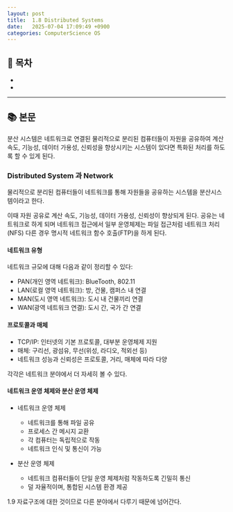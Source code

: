```yaml
---
layout: post
title:  1.8 Distributed Systems
date:   2025-07-04 17:09:49 +0900
categories: ComputerScience OS
---
```


<!--more-->

## 📂 목차
- []()
- []()
---

## 📚 본문

분산 시스템은 네트워크로 연결된 물리적으로 분리된 컴퓨터들이 자원을 공유하여 계산 속도, 기능성, 데이터 가용성, 신뢰성을  향상시키는 시스템이 있다면 특화된 처리를 하도록 할 수 있게 된다.

### Distributed System 과 Network

물리적으로 분리된 컴퓨터들이 네트워크를 통해 자원들을 공유하는 시스템을 분산시스템이라고 한다.

이때 자원 공유로 계산 속도, 기능성, 데이터 가용성, 신뢰성이 향상되게 된다. 공유는 네트워크로 하게 되며 네트워크 접근에서 일부 운영체제는 파일 접근처럼 네트워크 처리(NFS) 다른 경우 명시적 네트워크 함수 호출(FTP)을 하게 된다.

#### 네트워크 유형

네트워크 규모에 대해 다음과 같이 정리할 수 있다:

- PAN(개인 영역 네트워크): BlueTooth, 802.11
- LAN(로컬 영역 네트워크): 방, 건물, 캠퍼스 내 연결
- MAN(도시 영역 네트워크): 도시 내 건물끼리 연결
- WAN(광역 네트워크 연결): 도시 간, 국가 간 연결

#### 프로토콜과 매체

- TCP/IP: 인터넷의 기본 프로토콜, 대부분 운영체제 지원
- 매체: 구리선, 광섬유, 무선(위성, 라디오, 적외선 등)
- 네트워크 성능과 신뢰성은 프로토콜, 거리, 매체에 따라 다양

각각은 네트워크 분야에서 더 자세히 볼 수 있다.

#### 네트워크 운영 체제와 분산 운영 체제

- 네트워크 운영 체제
    - 네트워크를 통해 파일 공유
    - 프로세스 간 메시지 교환
    - 각 컴퓨터는 독립적으로 작동
    - 네트워크 인식 및 통신이 가능

- 분산 운영 체제
    - 네트워크 컴퓨터들이 단일 운영 체제처럼 작동하도록 긴밀히 통신
    - 덜 자율적이며, 통합된 시스템 환경 제공

1.9 자료구조에 대한 것이므로 다른 분야에서 다루기 때문에 넘어간다.